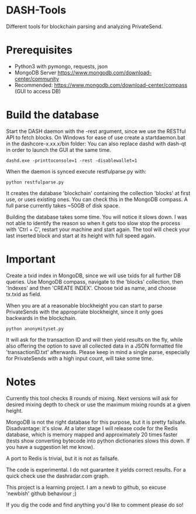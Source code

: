 # DASH-Tools
Different tools for blockchain parsing and analyzing PrivateSend.

# Prerequisites

- Python3 with pymongo, requests, json
- MongoDB Server https://www.mongodb.com/download-center/community
- Recommended: https://www.mongodb.com/download-center/compass (GUI to access DB)
    
# Build the database

Start the DASH daemon with the -rest argument, since we use the RESTful API to fetch blocks.
On Windows for ease of use create a startdaemon.bat in the dashcore-x.xx.x/bin folder:
You can also replace dashd with dash-qt in order to launch the GUI at the same time.

    dashd.exe -printtoconsole=1 -rest -disablewallet=1
    
When the daemon is synced execute restfulparse.py with:

    python restfulparse.py
    
It creates the database 'blockchain' containing the collection 'blocks' at first use, or uses existing ones.
You can check this in the MongoDB compass. A full parse currently takes ~50GB of disk space. 

Building the database takes some time. You will notice it slows down. I was not able to identify the reason 
so when it gets too slow stop the process with 'Ctrl + C', restart your machine and start again.
The tool will check your last inserted block and start at its height with full speed again.

# Important

Create a txid index in MongoDB, since we will use txids for all further DB queries. Use MongoDB 
compass, navigate to the 'blocks' collection, then 'Indexes' and then 'CREATE INDEX'.
Choose txid as name, and choose tx.txid as field.

When you are at a reasonable blockheight you can start to parse PrivateSends with the appropriate
blockheight, since it only goes backwards in the blockchain.

    python anonymityset.py
    
It will ask for the transaction ID and will then yield results on the fly, while also offering 
the option to save all collected data in a JSON formatted file 'transactionID.txt' afterwards.
Please keep in mind a single parse, especially for PrivateSends with a high input count, will take some time.

# Notes

Currently this tool checks 8 rounds of mixing. Next versions will ask for desired mixing depth to check 
or use the maximum mixing rounds at a given height.

MongoDB is not the right database for this purpose, but it is pretty failsafe. Disadvantage: it's slow.
At a later stage I will release code for the Redis database, which is memory mapped and approximately 
20 times faster (tests show converting bytecode into python dictionaries slows this down. 
If you have a suggestion let me know).

A port to Redis is trivial, but it is not as failsafe.

The code is experimental. I do not guarantee it yields correct results. For a quick check use the dashradar.com 
graph.

This project is a learning project. I am a newb to github, so excuse 'newbish' github behaviour ;)

If you dig the code and find anything you'd like to comment please do so!
